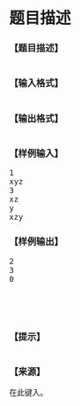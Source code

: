 # 题目描述


<h3>
【题目描述】
</h3>
<p>
<img src="/upload/image/20170425/20170425154024_30785.png" alt=""/> 
</p>
<h3>
【输入格式】
</h3>
<p>
<img src="/upload/image/20170425/20170425154034_33570.png" alt=""/> 
</p>
<h3>
【输出格式】
</h3>
<p>
<img src="/upload/image/20170425/20170425154044_87420.png" alt=""/> 
</p>
<h3>
【样例输入】
</h3>
<pre>1
xyz
3
xz
y
xzy</pre>
<h3>
【样例输出】
</h3>
<pre>2
3
0




 <img src="/upload/image/20170425/20170425154135_30924.png" alt=""/> </pre>
<h3>
【提示】
</h3>
<p>
<img src="/upload/image/20170425/20170425154144_60477.png" alt=""/> 
</p>
<h3>
【来源】
</h3>
<p>
在此键入。
</p>
